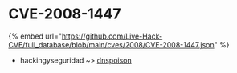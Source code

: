 # CVE-2008-1447
{% embed url="https://github.com/Live-Hack-CVE/full_database/blob/main/cves/2008/CVE-2008-1447.json" %}

* hackingyseguridad ~> [dnspoison](https://www.alice-snow.ru/2008/database/cve-2008-1447/dnspoison-hackingyseguridad)
